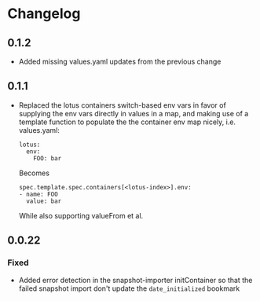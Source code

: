 # Changelog

## 0.1.2
* Added missing values.yaml updates from the previous change

## 0.1.1
* Replaced the lotus containers switch-based env vars in favor of supplying
  the env vars directly in values in a map, and making use of a template
  function to populate the the container env map nicely, i.e.
  values.yaml:
  ```
  lotus:
    env:
      FOO: bar
  ```
  Becomes
  ```
  spec.template.spec.containers[<lotus-index>].env:
  - name: FOO
    value: bar
  ```

  While also supporting valueFrom et al.

## 0.0.22

### Fixed

* Added error detection in the snapshot-importer initContainer so that
  the failed snapshot import don't update the `date_initialized` bookmark
